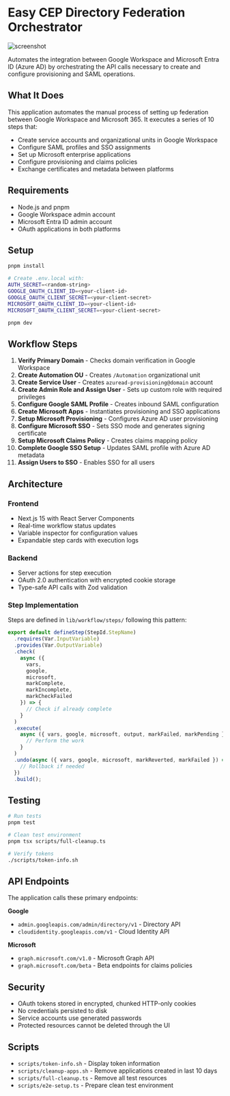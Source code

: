 # Easy CEP Directory Federation Orchestrator

![screenshot](https://github.com/user-attachments/assets/63ee1ced-3095-40e2-bac7-9bb234827586)

Automates the integration between Google Workspace and Microsoft Entra ID (Azure AD) by orchestrating the API calls necessary to create and configure provisioning and SAML operations.

## What It Does

This application automates the manual process of setting up federation between Google Workspace and Microsoft 365. It executes a series of 10 steps that:

- Create service accounts and organizational units in Google Workspace
- Configure SAML profiles and SSO assignments
- Set up Microsoft enterprise applications
- Configure provisioning and claims policies
- Exchange certificates and metadata between platforms

## Requirements

- Node.js and pnpm
- Google Workspace admin account
- Microsoft Entra ID admin account
- OAuth applications in both platforms

## Setup

```bash
pnpm install

# Create .env.local with:
AUTH_SECRET=<random-string>
GOOGLE_OAUTH_CLIENT_ID=<your-client-id>
GOOGLE_OAUTH_CLIENT_SECRET=<your-client-secret>
MICROSOFT_OAUTH_CLIENT_ID=<your-client-id>
MICROSOFT_OAUTH_CLIENT_SECRET=<your-client-secret>

pnpm dev
```

## Workflow Steps

1. **Verify Primary Domain** - Checks domain verification in Google Workspace
2. **Create Automation OU** - Creates `/Automation` organizational unit
3. **Create Service User** - Creates `azuread-provisioning@domain` account
4. **Create Admin Role and Assign User** - Sets up custom role with required privileges
5. **Configure Google SAML Profile** - Creates inbound SAML configuration
6. **Create Microsoft Apps** - Instantiates provisioning and SSO applications
7. **Setup Microsoft Provisioning** - Configures Azure AD user provisioning
8. **Configure Microsoft SSO** - Sets SSO mode and generates signing certificate
9. **Setup Microsoft Claims Policy** - Creates claims mapping policy
10. **Complete Google SSO Setup** - Updates SAML profile with Azure AD metadata
11. **Assign Users to SSO** - Enables SSO for all users

## Architecture

### Frontend

- Next.js 15 with React Server Components
- Real-time workflow status updates
- Variable inspector for configuration values
- Expandable step cards with execution logs

### Backend

- Server actions for step execution
- OAuth 2.0 authentication with encrypted cookie storage
- Type-safe API calls with Zod validation

### Step Implementation

Steps are defined in `lib/workflow/steps/` following this pattern:

```typescript
export default defineStep(StepId.StepName)
  .requires(Var.InputVariable)
  .provides(Var.OutputVariable)
  .check(
    async ({
      vars,
      google,
      microsoft,
      markComplete,
      markIncomplete,
      markCheckFailed
    }) => {
      // Check if already complete
    }
  )
  .execute(
    async ({ vars, google, microsoft, output, markFailed, markPending }) => {
      // Perform the work
    }
  )
  .undo(async ({ vars, google, microsoft, markReverted, markFailed }) => {
    // Rollback if needed
  })
  .build();
```

## Testing

```bash
# Run tests
pnpm test

# Clean test environment
pnpm tsx scripts/full-cleanup.ts

# Verify tokens
./scripts/token-info.sh
```

## API Endpoints

The application calls these primary endpoints:

**Google**

- `admin.googleapis.com/admin/directory/v1` - Directory API
- `cloudidentity.googleapis.com/v1` - Cloud Identity API

**Microsoft**

- `graph.microsoft.com/v1.0` - Microsoft Graph API
- `graph.microsoft.com/beta` - Beta endpoints for claims policies

## Security

- OAuth tokens stored in encrypted, chunked HTTP-only cookies
- No credentials persisted to disk
- Service accounts use generated passwords
- Protected resources cannot be deleted through the UI

## Scripts

- `scripts/token-info.sh` - Display token information
- `scripts/cleanup-apps.sh` - Remove applications created in last 10 days
- `scripts/full-cleanup.ts` - Remove all test resources
- `scripts/e2e-setup.ts` - Prepare clean test environment
